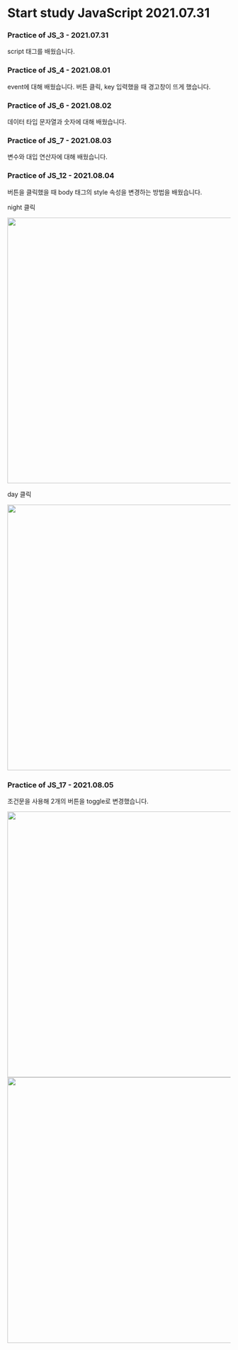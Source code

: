 # Start study JavaScript 2021.07.31

### Practice of JS_3 - 2021.07.31
script 태그를 배웠습니다.

### Practice of JS_4 - 2021.08.01
event에 대해 배웠습니다. 버튼 클릭, key 입력했을 때 경고창이 뜨게 했습니다.

### Practice of JS_6 - 2021.08.02
데이터 타입 문자열과 숫자에 대해 배웠습니다.

### Practice of JS_7 - 2021.08.03
변수와 대입 연산자에 대해 배웠습니다.

### Practice of JS_12 - 2021.08.04
버튼을 클릭했을 때 body 태그의 style 속성을 변경하는 방법을 배웠습니다.

night 클릭

<img src="https://user-images.githubusercontent.com/68963707/128193223-2cd0c92c-9073-4a32-8af8-3cfd69a4163a.png" width="600" height="auto">

day 클릭

<img src="https://user-images.githubusercontent.com/68963707/128193074-7177549e-796d-40ae-8a22-818a683f054c.png" width="600" height="auto">

### Practice of JS_17 - 2021.08.05
조건문을 사용해 2개의 버튼을 toggle로 변경했습니다.

<img src="https://user-images.githubusercontent.com/68963707/128370858-55df6367-1f87-4d06-a6c5-5a565bb6fee9.png" width="600" height="auto">

<img src="https://user-images.githubusercontent.com/68963707/128370971-17dbdf15-82b3-496b-886d-eae3b41c9617.png" width="600" height="auto">

